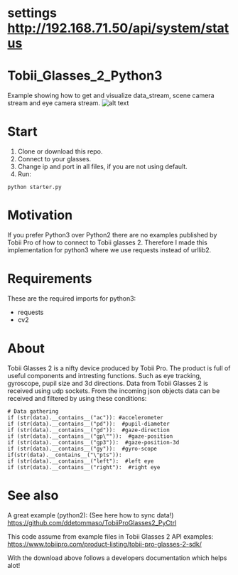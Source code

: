 # settings http://192.168.71.50/api/system/status


# Tobii_Glasses_2_Python3
Example showing how to get and visualize data_stream, scene camera stream and eye camera stream.
![alt text](https://www.tobiipro.com/imagevault/publishedmedia/02lhuuvawcqhy19glrmp/TobiiPro_Glasses_2_Eye_Tracker_side_3_1.jpg)

# Start
1. Clone or download this repo.
2. Connect to your glasses.
3. Change ip and port in all files, if you are not using default.
4. Run:
```
python starter.py
```

# Motivation
If you prefer Python3 over Python2 there are no examples published by Tobii Pro of how to connect to Tobii glasses 2. Therefore I made this implementation for python3 where we use requests instead of urllib2.

# Requirements
These are the required imports for python3:
* requests
* cv2

# About
Tobii Glasses 2 is a nifty device produced by Tobii Pro. The product is full of useful components and intresting functions. Such as eye tracking, gyroscope, pupil size and 3d directions. Data from Tobii Glasses 2 is received using udp sockets. From the incoming json objects data can be received and filtered by using these conditions:
```
# Data gathering
if (str(data).__contains__("ac")): #accelerometer
if (str(data).__contains__("pd")):  #pupil-diameter
if (str(data).__contains__("gd")):  #gaze-direction
if (str(data).__contains__("gp\"")):  #gaze-position
if (str(data).__contains__("gp3")):  #gaze-position-3d
if (str(data).__contains__("gy")):  #gyro-scope
if(str(data).__contains__("\"pts")):
if (str(data).__contains__("left"):  #left eye
if (str(data).__contains__("right"):  #right eye
```

# See also
A great example (python2): (See here how to sync data!)
https://github.com/ddetommaso/TobiiProGlasses2_PyCtrl

This code assume from example files in Tobii Glasses 2 API examples:
https://www.tobiipro.com/product-listing/tobii-pro-glasses-2-sdk/

With the download above follows a developers documentation which helps alot!
